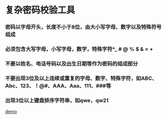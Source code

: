 # 复杂密码校验工具

### 密码以字母开头，长度不小于8位，由大小写字母、数字以及特殊符号组成
### 必须包含大写字母，小写字母，数字，特殊字符*_ # @ % $ &  = +
### 不要以姓名、电话号码以及出生日期等作为密码的组成部分
### 不要出现3位及以上连续或重复的字母、数字、特殊字符，如ABC、Abc、123、！@#、AAA、Aaa、111、###等
### 出现3位以上键盘排序字符串，如qwe，qw21

[demo](https://orangebao.github.io/complex-pwd/test/index.html)  